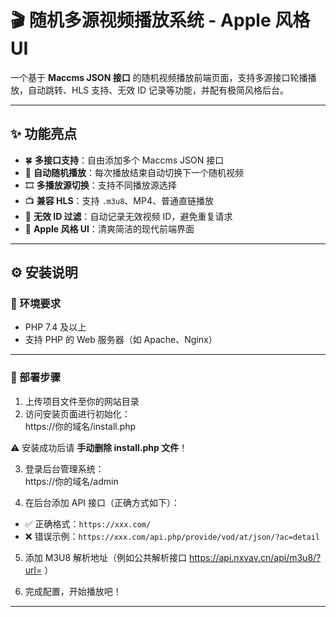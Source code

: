 # 🎬 随机多源视频播放系统 - Apple 风格 UI

一个基于 **Maccms JSON 接口** 的随机视频播放前端页面，支持多源接口轮播播放，自动跳转、HLS 支持、无效 ID 记录等功能，并配有极简风格后台。

---

## ✨ 功能亮点

- 🍀 **多接口支持**：自由添加多个 Maccms JSON 接口
- 🔁 **自动随机播放**：每次播放结束自动切换下一个随机视频
- 🎞 **多播放源切换**：支持不同播放源选择
- 📺 **兼容 HLS**：支持 `.m3u8`、MP4、普通直链播放
- 🚫 **无效 ID 过滤**：自动记录无效视频 ID，避免重复请求
- 🍎 **Apple 风格 UI**：清爽简洁的现代前端界面

---

## ⚙️ 安装说明

### 🧾 环境要求

- PHP 7.4 及以上
- 支持 PHP 的 Web 服务器（如 Apache、Nginx）

 

---

### 🚀 部署步骤

1. 上传项目文件至你的网站目录  
2. 访问安装页面进行初始化：  
https://你的域名/install.php


⚠️ 安装成功后请 **手动删除 install.php 文件**！

3. 登录后台管理系统：  
https://你的域名/admin



4. 在后台添加 API 接口（正确方式如下）：
- ✅ 正确格式：`https://xxx.com/`
- ❌ 错误示例：`https://xxx.com/api.php/provide/vod/at/json/?ac=detail`

5. 添加 M3U8 解析地址（例如公共解析接口  https://api.nxvav.cn/api/m3u8/?url=    ）

8. 完成配置，开始播放吧！

---
